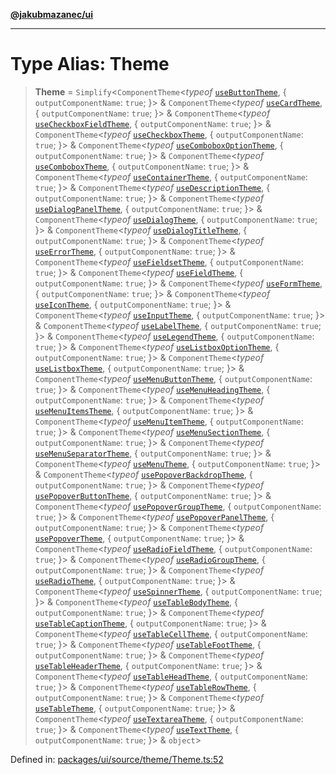 [**@jakubmazanec/ui**](../README.md)

---

# Type Alias: Theme

> **Theme** = `Simplify`\<`ComponentTheme`\<_typeof_
> [`useButtonTheme`](../variables/useButtonTheme.md), \{ `outputComponentName`: `true`; \}\> &
> `ComponentTheme`\<_typeof_ [`useCardTheme`](../variables/useCardTheme.md), \{
> `outputComponentName`: `true`; \}\> & `ComponentTheme`\<_typeof_
> [`useCheckboxFieldTheme`](../variables/useCheckboxFieldTheme.md), \{ `outputComponentName`:
> `true`; \}\> & `ComponentTheme`\<_typeof_ [`useCheckboxTheme`](../variables/useCheckboxTheme.md),
> \{ `outputComponentName`: `true`; \}\> & `ComponentTheme`\<_typeof_
> [`useComboboxOptionTheme`](../variables/useComboboxOptionTheme.md), \{ `outputComponentName`:
> `true`; \}\> & `ComponentTheme`\<_typeof_ [`useComboboxTheme`](../variables/useComboboxTheme.md),
> \{ `outputComponentName`: `true`; \}\> & `ComponentTheme`\<_typeof_
> [`useContainerTheme`](../variables/useContainerTheme.md), \{ `outputComponentName`: `true`; \}\> &
> `ComponentTheme`\<_typeof_ [`useDescriptionTheme`](../variables/useDescriptionTheme.md), \{
> `outputComponentName`: `true`; \}\> & `ComponentTheme`\<_typeof_
> [`useDialogPanelTheme`](../variables/useDialogPanelTheme.md), \{ `outputComponentName`: `true`;
> \}\> & `ComponentTheme`\<_typeof_ [`useDialogTheme`](../variables/useDialogTheme.md), \{
> `outputComponentName`: `true`; \}\> & `ComponentTheme`\<_typeof_
> [`useDialogTitleTheme`](../variables/useDialogTitleTheme.md), \{ `outputComponentName`: `true`;
> \}\> & `ComponentTheme`\<_typeof_ [`useErrorTheme`](../variables/useErrorTheme.md), \{
> `outputComponentName`: `true`; \}\> & `ComponentTheme`\<_typeof_
> [`useFieldsetTheme`](../variables/useFieldsetTheme.md), \{ `outputComponentName`: `true`; \}\> &
> `ComponentTheme`\<_typeof_ [`useFieldTheme`](../variables/useFieldTheme.md), \{
> `outputComponentName`: `true`; \}\> & `ComponentTheme`\<_typeof_
> [`useFormTheme`](../variables/useFormTheme.md), \{ `outputComponentName`: `true`; \}\> &
> `ComponentTheme`\<_typeof_ [`useIconTheme`](../variables/useIconTheme.md), \{
> `outputComponentName`: `true`; \}\> & `ComponentTheme`\<_typeof_
> [`useInputTheme`](../variables/useInputTheme.md), \{ `outputComponentName`: `true`; \}\> &
> `ComponentTheme`\<_typeof_ [`useLabelTheme`](../variables/useLabelTheme.md), \{
> `outputComponentName`: `true`; \}\> & `ComponentTheme`\<_typeof_
> [`useLegendTheme`](../variables/useLegendTheme.md), \{ `outputComponentName`: `true`; \}\> &
> `ComponentTheme`\<_typeof_ [`useListboxOptionTheme`](../variables/useListboxOptionTheme.md), \{
> `outputComponentName`: `true`; \}\> & `ComponentTheme`\<_typeof_
> [`useListboxTheme`](../variables/useListboxTheme.md), \{ `outputComponentName`: `true`; \}\> &
> `ComponentTheme`\<_typeof_ [`useMenuButtonTheme`](../variables/useMenuButtonTheme.md), \{
> `outputComponentName`: `true`; \}\> & `ComponentTheme`\<_typeof_
> [`useMenuHeadingTheme`](../variables/useMenuHeadingTheme.md), \{ `outputComponentName`: `true`;
> \}\> & `ComponentTheme`\<_typeof_ [`useMenuItemsTheme`](../variables/useMenuItemsTheme.md), \{
> `outputComponentName`: `true`; \}\> & `ComponentTheme`\<_typeof_
> [`useMenuItemTheme`](../variables/useMenuItemTheme.md), \{ `outputComponentName`: `true`; \}\> &
> `ComponentTheme`\<_typeof_ [`useMenuSectionTheme`](../variables/useMenuSectionTheme.md), \{
> `outputComponentName`: `true`; \}\> & `ComponentTheme`\<_typeof_
> [`useMenuSeparatorTheme`](../variables/useMenuSeparatorTheme.md), \{ `outputComponentName`:
> `true`; \}\> & `ComponentTheme`\<_typeof_ [`useMenuTheme`](../variables/useMenuTheme.md), \{
> `outputComponentName`: `true`; \}\> & `ComponentTheme`\<_typeof_
> [`usePopoverBackdropTheme`](../variables/usePopoverBackdropTheme.md), \{ `outputComponentName`:
> `true`; \}\> & `ComponentTheme`\<_typeof_
> [`usePopoverButtonTheme`](../variables/usePopoverButtonTheme.md), \{ `outputComponentName`:
> `true`; \}\> & `ComponentTheme`\<_typeof_
> [`usePopoverGroupTheme`](../variables/usePopoverGroupTheme.md), \{ `outputComponentName`: `true`;
> \}\> & `ComponentTheme`\<_typeof_ [`usePopoverPanelTheme`](../variables/usePopoverPanelTheme.md),
> \{ `outputComponentName`: `true`; \}\> & `ComponentTheme`\<_typeof_
> [`usePopoverTheme`](../variables/usePopoverTheme.md), \{ `outputComponentName`: `true`; \}\> &
> `ComponentTheme`\<_typeof_ [`useRadioFieldTheme`](../variables/useRadioFieldTheme.md), \{
> `outputComponentName`: `true`; \}\> & `ComponentTheme`\<_typeof_
> [`useRadioGroupTheme`](../variables/useRadioGroupTheme.md), \{ `outputComponentName`: `true`; \}\>
> & `ComponentTheme`\<_typeof_ [`useRadioTheme`](../variables/useRadioTheme.md), \{
> `outputComponentName`: `true`; \}\> & `ComponentTheme`\<_typeof_
> [`useSpinnerTheme`](../variables/useSpinnerTheme.md), \{ `outputComponentName`: `true`; \}\> &
> `ComponentTheme`\<_typeof_ [`useTableBodyTheme`](../variables/useTableBodyTheme.md), \{
> `outputComponentName`: `true`; \}\> & `ComponentTheme`\<_typeof_
> [`useTableCaptionTheme`](../variables/useTableCaptionTheme.md), \{ `outputComponentName`: `true`;
> \}\> & `ComponentTheme`\<_typeof_ [`useTableCellTheme`](../variables/useTableCellTheme.md), \{
> `outputComponentName`: `true`; \}\> & `ComponentTheme`\<_typeof_
> [`useTableFootTheme`](../variables/useTableFootTheme.md), \{ `outputComponentName`: `true`; \}\> &
> `ComponentTheme`\<_typeof_ [`useTableHeaderTheme`](../variables/useTableHeaderTheme.md), \{
> `outputComponentName`: `true`; \}\> & `ComponentTheme`\<_typeof_
> [`useTableHeadTheme`](../variables/useTableHeadTheme.md), \{ `outputComponentName`: `true`; \}\> &
> `ComponentTheme`\<_typeof_ [`useTableRowTheme`](../variables/useTableRowTheme.md), \{
> `outputComponentName`: `true`; \}\> & `ComponentTheme`\<_typeof_
> [`useTableTheme`](../variables/useTableTheme.md), \{ `outputComponentName`: `true`; \}\> &
> `ComponentTheme`\<_typeof_ [`useTextareaTheme`](../variables/useTextareaTheme.md), \{
> `outputComponentName`: `true`; \}\> & `ComponentTheme`\<_typeof_
> [`useTextTheme`](../variables/useTextTheme.md), \{ `outputComponentName`: `true`; \}\> &
> `object`\>

Defined in:
[packages/ui/source/theme/Theme.ts:52](https://github.com/jakubmazanec/tools/blob/026d472564678641afd0039e9c07d936f221ca46/packages/ui/source/theme/Theme.ts#L52)
